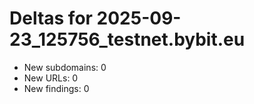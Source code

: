 # Deltas for 2025-09-23_125756_testnet.bybit.eu
- New subdomains: 0
- New URLs: 0
- New findings: 0

